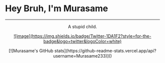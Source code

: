 <p align='center'><h1 >Hey Bruh, I'm Murasame</h1></p>

---

<p align='center'>
A stupid child.
</p>

<p align='center'>
  <a href="https://twitter.com/ww_Murasame_ww">![image](https://img.shields.io/badge/Twitter-1DA1F2?style=for-the-badge&logo=twitter&logoColor=white)</a>
</p>


<p align='center'>
  [![Murasame's GitHub stats](https://github-readme-stats.vercel.app/api?username=Murasame233)]()
</p>

